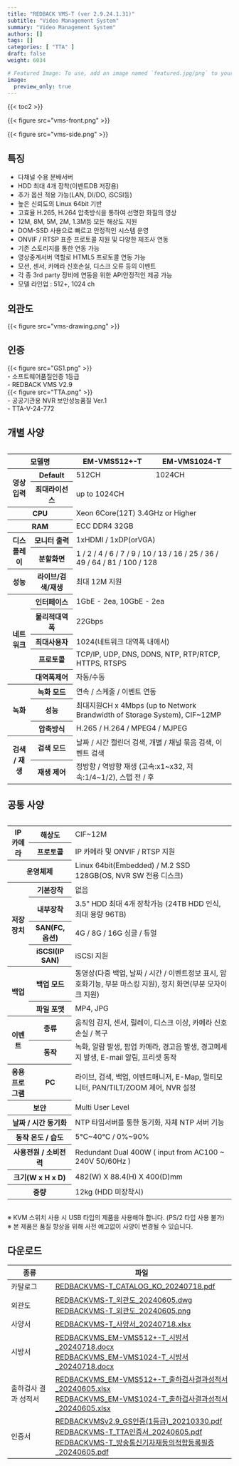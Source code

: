 ```yaml
---
title: "REDBACK VMS-T (ver 2.9.24.1.31)"
subtitle: "Video Management System"
summary: "Video Management System"
authors: []
tags: []
categories: [ "TTA" ]
draft: false
weight: 6034

# Featured Image: To use, add an image named `featured.jpg/png` to your page's folder.
image:
  preview_only: true
---
```


{{< toc2 >}}

<div class="container">
<div class="row align-items-center">
<div class="col-sm">

{{< figure src="vms-front.png" >}}

</div>
<div class="col-sm">

{{< figure src="vms-side.png" >}}

</div>
</div>
</div>

<div class="container">
<div class="row align-items-top">
<div class="col-12 col-sm-8 pl-0">

## 특징

- 다채널 수용 분배서버
- HDD 최대 4개 장착(이벤트DB 저장용)
- 추가 옵션 적용 가능(LAN, DI/DO, iSCSI등)
- 높은 신뢰도의 Linux 64bit 기반
- 고효율 H.265, H.264 압축방식을 통하여 선명한 화질의 영상
- 12M, 8M, 5M, 2M, 1.3M등 모든 해상도 지원
- DOM-SSD 사용으로 빠르고 안정적인 시스템 운영
- ONVIF / RTSP 표준 프로토콜 지원 및 다양한 제조사 연동
- 기존 스토리지를 통한 연동 가능
- 영상중계서버 역할로 HTML5 프로토콜 연동 가능
- 모션, 센서, 카메라 신호손실, 디스크 오류 등의 이벤트
- 각 종 3rd party 장비에 연동을 위한 API안정적인 제공 가능
- 모델 라인업 : 512+, 1024 ch

</div>
<div class="col-12 col-sm-4 pl-0">

## 외관도

{{< figure src="vms-drawing.png" >}}

</div>
</div>
</div>



## 인증
<div class="container">
<div class="row align-items-top">
<div class="col-8 col-sm-2 pl-0">
{{< figure src="GS1.png" >}}
</div>
<div class="col-8 col-sm-3 pl-0">
- 소프트웨어품질인증 1등급<br>
- REDBACK VMS V2.9
</div>
<div class="col-8 col-sm-2 pl-0">
{{< figure src="TTA.png" >}}
</div>
<div class="col-8 col-sm-5 pl-0">
- 공공기관용 NVR 보안성능품질 Ver.1<br>
- TTA-V-24-772<br>
</div>
</div>
</div>




## 개별 사양

<div style="overflow-x: auto">
<table class="spec">
<thead>
<tr>
<th colspan="2">모델명</th>
<th>EM-VMS512+-T</th>
<th>EM-VMS1024-T</th>
</tr>
</thead>
<tbody>
<tr>
<th rowspan="2">영상입력</th>
<th>Default</th>
<td>512CH</td>
<td>1024CH</td>
</tr>
<th>최대라이선스</th>
<td colspan="2">up to 1024CH</td>
</th>
</tr>
<tr>
<th colspan="2">CPU</th>
<td colspan="2">Xeon 6Core(12T) 3.4GHz or Higher</td>
</tr>
<tr>
<th colspan="2">RAM</th>
<td colspan="2">ECC DDR4 32GB</td>
</tr>
<tr>
<th rowspan="2">디스플레이</th>
<th>모니터 출력</th>
<td colspan="2">1xHDMI / 1xDP(orVGA)</td>
</tr>
<tr>
<th>분할화면</th>
<td colspan="2">1 / 2 / 4 / 6 / 7 / 9 / 10 / 13 / 16 / 25 / 36 / 49 / 64 / 81 / 100 / 128</td>
</tr>
<tr>
<th>성능</th>
<th>라이브/검색/재생</th>
<td colspan="2">최대 12M 지원</td>
</tr>
<tr>
<th rowspan="5">네트워크</th>
<th>인터페이스</th>
<td colspan="2">1GbE - 2ea, 10GbE - 2ea</td>
</tr>
<tr>
<th>물리적대역폭</th>
<td colspan="2">22Gbps</td>
</tr>
<tr>
<th>최대사용자</th>
<td colspan="2">1024(네트워크 대역폭 내에서)</td>
</tr>
<tr>
<th>프로토콜</th>
<td colspan="2">TCP/IP, UDP, DNS, DDNS, NTP, RTP/RTCP, HTTPS, RTSPS</td>
</tr>
<tr>
<th>대역폭제어</th>
<td colspan="2">자동/수동</td>
</tr>

<tr>
<th rowspan="3">녹화</th>
<th>녹화 모드</th>
<td colspan="2">연속 / 스케줄 / 이벤트 연동</td>
</tr>
<tr>
<th>성능</th>
<td colspan="2">최대지원CH x 4Mbps (up to Network Brandwidth of Storage System), CIF~12MP</td>
</tr>
<tr>
<th>압축방식</th>
<td colspan="2">H.265 / H.264 / MPEG4 / MJPEG</td>
</tr>
<tr>
<th rowspan="2">검색 / 재생</th>
<th>검색 모드</th>
<td colspan="2">날짜 / 시간 캘린더 검색, 개별 / 채널 묶음 검색, 이벤트 검색</td>
</tr>
<tr>
<th>재생 제어</th>
<td colspan="2">정방향 / 역방향 재생 (고속:x1~x32, 저속:1/4~1/2), 스탭 전 / 후</td>
</tr>
</tbody>
</table>

## 공통 사양

<div style="overflow-x: auto">
<table class="spec">
<tbody>
<tr>
<th rowspan="2">IP 카메라</th>
<th>해상도</td>
<td>CIF~12M</td>
</tr>
<tr>
<th>프로토콜</th>
<td>IP 카메라 및 ONVIF / RTSP 지원</td>
</tr>
<tr>
<th colspan="2">운영체제</th>
<td>Linux 64bit(Embedded) / M.2 SSD 128GB(OS, NVR SW 전용 디스크)</td>
</tr>
<tr>
<th rowspan="4">저장장치</th>
<th>기본장착</th>
<td>없음</td>
</tr>
<tr>
<th>내부장착</th>
<td>3.5" HDD 최대 4개 장착가능 (24TB HDD 인식, 최대 용량 96TB)</td>
</tr>
<tr>
<th>SAN(FC,옵션)</th>
<td>4G / 8G / 16G 싱글 / 듀얼</td>
</tr>
<tr>
<th>iSCSI(IP SAN)</th>
<td>iSCSI 지원</td>
</tr>
<tr>
<th rowspan="2">백업</th>
<th>백업 모드</th>
<td>동영상(다중 백업, 날짜 / 시간 / 이벤트정보 표시, 암호화기능, 부분 마스킹 지원), 정지 화면(부분 모자이크 지원)</td>
</tr>
<tr>
<th>파일 포맷</th>
<td>MP4, JPG</td>
</tr>
<tr>
<th rowspan="2">이벤트</th>
<th>종류</th>
<td>움직임 감지, 센서, 릴레이, 디스크 이상, 카메라 신호 손실 / 복구</td>
</tr>
<tr>
<th>동작</th>
<td>녹화, 알람 발생, 팝업 카메라, 경고음 발생, 경고메세지 발생, E-mail 알림, 프리셋 동작</td>
</tr>
<tr>
<th rowspan="1">응용<br>프로그램</th>
<th>PC</th>
<td>라이브, 검색, 백업, 이벤트매니저, E-Map, 멀티모니터, PAN/TILT/ZOOM 제어, NVR 설정</td>
</tr>
<tr>
<th colspan="2">보안</th>
<td>Multi User Level</td>
</tr>
<tr>
<th colspan="2">날짜 / 시간 동기화</th>
<td>NTP 타임서버를 통한 동기화, 자체 NTP 서버 기능</td>
</tr>
<tr>
<th colspan="2">동작 온도 / 습도</th>
<td>5℃~40℃ / 0%~90%</td>
</tr>
<tr>
<th colspan="2">사용전원 / 소비전력</th>
<td>Redundant Dual 400W ( input from AC100 ~ 240V 50/60Hz )</td>
</tr>
<tr>
<th colspan="2">크기(W x H x D)</th>
<td>482(W) Ⅹ 88.4(H) Ⅹ 400(D)mm</td>
</tr>
<tr>
<th colspan="2">중량</th>
<td>12kg (HDD 미장착시)</td>
</tr>
</tbody>
</table>
</div>

※ KVM 스위치 사용 시 USB 타입의 제품을 사용해야 합니다. (PS/2 타입 사용 불가)  
※ 본 제품은 품질 향상을 위해 사전 예고없이 사양이 변경될 수 있습니다.

## 다운로드

종류 | 파일
---- | ----
카탈로그 | [REDBACKVMS-T_CATALOG_KO_20240718.pdf](https://www.emstone.com/data/sales/ko/REDBACKVMS-T_CATALOG_KO_20240718.pdf)
외관도 | [REDBACKVMS-T_외관도_20240605.dwg](https://www.emstone.com/data/sales/ko/REDBACKVMS-T_외관도_20240605.dwg)<br>[REDBACKVMS-T_외관도_20240605.png](https://www.emstone.com/data/sales/ko/REDBACKVMS-T_외관도_20240605.png)
사양서 | [REDBACKVMS-T_사양서_20240718.xlsx](https://www.emstone.com/data/sales/ko/REDBACKVMS-T_사양서_20240718.xlsx)
시방서 | [REDBACKVMS_EM-VMS512+-T_시방서_20240718.docx](https://www.emstone.com/data/sales/ko/REDBACKVMS_EM-VMS512%2B-T_시방서_20240718.docx)<br>[REDBACKVMS_EM-VMS1024-T_시방서_20240718.docx](https://www.emstone.com/data/sales/ko/REDBACKVMS_EM-VMS1024-T_시방서_20240718.docx)
출하검사 결과 성적서 | [REDBACKVMS_EM-VMS512+-T_출하검사결과성적서_20240605.xlsx](https://www.emstone.com/data/sales/ko/REDBACKVMS_EM-VMS512%2B-T_출하검사결과성적서_20240605.xlsx)<br>[REDBACKVMS_EM-VMS1024-T_출하검사결과성적서_20240605.xlsx](https://www.emstone.com/data/sales/ko/REDBACKVMS_EM-VMS1024-T_출하검사결과성적서_20240605.xlsx)<br>
인증서 | [REDBACKVMSv2.9_GS인증(1등급)_20210330.pdf](https://www.emstone.com/data/sales/ko/REDBACKVMSv2.9_GS인증(1등급)_20210330.pdf)<br>[REDBACKVMS-T_TTA인증서_20240605.pdf](https://www.emstone.com/data/sales/ko/REDBACKVMS-T_TTA인증서_20240605.pdf)<br>[REDBACKVMS-T_방송통신기자재등의적합등록필증_20240605.pdf](https://www.emstone.com/data/sales/ko/REDBACKVMS-T_방송통신기자재등의적합등록필증_20240605.pdf)